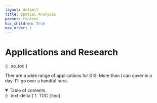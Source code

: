 ```yaml
---
layout: default
title: Spatial Analysis
parent: Content
has_children: True
nav_order: 1
---
```


# Applications and Research
{: .no_toc }


Ther are a wide range of applications for GIS.  More than I can cover in a day.  I'll go over a handful here.

<details open markdown="block">
  <summary>
    Table of contents
  </summary>
  {: .text-delta }
1. TOC
{:toc}
</details>

